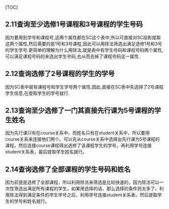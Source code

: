 [TOC]

## 2.11查询至少选修1号课程和3号课程的学生号码

因为要用到学号和课程号,这两个属性都在SC这个表中,所以可直接对SC投影提取这两个属性,然后需要的是1号和3号课程,因此可以用除法筛选出满足选修1号和3号的学生学号.更简单的理解为什么用除法,就是表中有学生号码和课程号码两个属性,可以满足课程号码的来选出学生号码,也从而去掉了课程号码这一属性.

## 2.12查询选修了2号课程的学生的学号

因为SC表中就有课程号和学生学号两个属性,因此,直接在SC表中先选择了2号课程学生信息,在提取学生的学号就行.

## 2.13查询至少选修了一门其直接先行课为5号课程的学生姓名

因为先行课只有在course关系中，而姓名只有在student关系中，所以要用course关系来连接他们两个。可以先从course关系中选择出先行课为5号课程的课程，然后连接course课程得出选修了该课程学生的学号，再利用学号连接student关系表，最后提取学生姓名就行。

## 2.14查询选修了全部课程的学生号码和姓名

因为前提是选修了全部课程，所以利用除法来筛选是比较快速的，因为除法可以一次性筛选出满足所有课程的学生，如果用选择的话，那么选择的条件则太多了。利用除法得到满足条件的学生学号之后，利用学号连接student关系表，然后提取学生的学号和姓名就行。